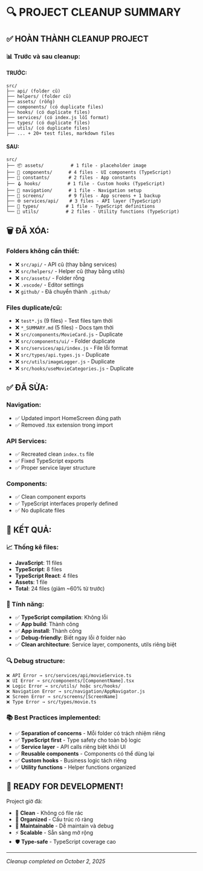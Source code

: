 # 🔍 PROJECT CLEANUP SUMMARY

## ✅ **HOÀN THÀNH CLEANUP PROJECT**

### 📊 **Trước và sau cleanup:**

#### **TRƯỚC:**
```
src/
├── api/ (folder cũ)
├── helpers/ (folder cũ) 
├── assets/ (rỗng)
├── components/ (có duplicate files)
├── hooks/ (có duplicate files)
├── services/ (có index.js lỗi format)
├── types/ (có duplicate files)
├── utils/ (có duplicate files)
├── ... + 20+ test files, markdown files
```

#### **SAU:**
```
src/
├── 📦 assets/          # 1 file - placeholder image
├── 🎨 components/      # 4 files - UI components (TypeScript)
├── 🎨 constants/       # 2 files - App constants  
├── 🪝 hooks/          # 1 file - Custom hooks (TypeScript)
├── 🧭 navigation/      # 1 file - Navigation setup
├── 📱 screens/         # 9 files - App screens + 1 backup
├── 🌐 services/api/    # 3 files - API layer (TypeScript)
├── 🎯 types/          # 1 file - TypeScript definitions
└── 🔧 utils/          # 2 files - Utility functions (TypeScript)
```

## 🗑️ **ĐÃ XÓA:**

### **Folders không cần thiết:**
- ❌ `src/api/` - API cũ (thay bằng services)
- ❌ `src/helpers/` - Helper cũ (thay bằng utils)
- ❌ `src/assets/` - Folder rỗng  
- ❌ `.vscode/` - Editor settings
- ❌ `github/` - Đã chuyển thành `.github/`

### **Files duplicate/cũ:**
- ❌ `test*.js` (9 files) - Test files tạm thời
- ❌ `*_SUMMARY.md` (5 files) - Docs tạm thời
- ❌ `src/components/MovieCard.js` - Duplicate
- ❌ `src/components/ui/` - Folder duplicate
- ❌ `src/services/api/index.js` - File lỗi format
- ❌ `src/types/api.types.js` - Duplicate
- ❌ `src/utils/imageLogger.js` - Duplicate
- ❌ `src/hooks/useMovieCategories.js` - Duplicate

## ✅ **ĐÃ SỬA:**

### **Navigation:**
- ✅ Updated import HomeScreen đúng path
- ✅ Removed .tsx extension trong import

### **API Services:**
- ✅ Recreated clean `index.ts` file
- ✅ Fixed TypeScript exports
- ✅ Proper service layer structure

### **Components:**
- ✅ Clean component exports
- ✅ TypeScript interfaces properly defined
- ✅ No duplicate files

## 🎯 **KẾT QUẢ:**

### **📈 Thống kê files:**
- **JavaScript**: 11 files
- **TypeScript**: 8 files  
- **TypeScript React**: 4 files
- **Assets**: 1 file
- **Total**: 24 files (giảm ~60% từ trước)

### **🚀 Tính năng:**
- ✅ **TypeScript compilation**: Không lỗi
- ✅ **App build**: Thành công
- ✅ **App install**: Thành công
- ✅ **Debug-friendly**: Biết ngay lỗi ở folder nào
- ✅ **Clean architecture**: Service layer, components, utils riêng biệt

### **🔍 Debug structure:**
```
❌ API Error → src/services/api/movieService.ts
❌ UI Error → src/components/[ComponentName].tsx  
❌ Logic Error → src/utils/ hoặc src/hooks/
❌ Navigation Error → src/navigation/AppNavigator.js
❌ Screen Error → src/screens/[ScreenName]
❌ Type Error → src/types/movie.ts
```

### **📚 Best Practices implemented:**
- ✅ **Separation of concerns** - Mỗi folder có trách nhiệm riêng
- ✅ **TypeScript first** - Type safety cho toàn bộ logic
- ✅ **Service layer** - API calls riêng biệt khỏi UI
- ✅ **Reusable components** - Components có thể dùng lại
- ✅ **Custom hooks** - Business logic tách riêng
- ✅ **Utility functions** - Helper functions organized

## 🎉 **READY FOR DEVELOPMENT!**

Project giờ đã:
- 🧹 **Clean** - Không có file rác
- 📁 **Organized** - Cấu trúc rõ ràng
- 🔧 **Maintainable** - Dễ maintain và debug
- ⚡ **Scalable** - Sẵn sàng mở rộng
- 🛡️ **Type-safe** - TypeScript coverage cao

---
*Cleanup completed on October 2, 2025*
